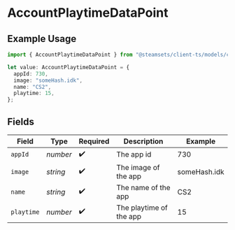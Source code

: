 # AccountPlaytimeDataPoint

## Example Usage

```typescript
import { AccountPlaytimeDataPoint } from "@steamsets/client-ts/models/components";

let value: AccountPlaytimeDataPoint = {
  appId: 730,
  image: "someHash.idk",
  name: "CS2",
  playtime: 15,
};
```

## Fields

| Field                   | Type                    | Required                | Description             | Example                 |
| ----------------------- | ----------------------- | ----------------------- | ----------------------- | ----------------------- |
| `appId`                 | *number*                | :heavy_check_mark:      | The app id              | 730                     |
| `image`                 | *string*                | :heavy_check_mark:      | The image of the app    | someHash.idk            |
| `name`                  | *string*                | :heavy_check_mark:      | The name of the app     | CS2                     |
| `playtime`              | *number*                | :heavy_check_mark:      | The playtime of the app | 15                      |
